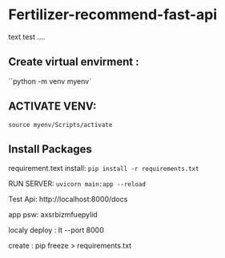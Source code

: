 # Fertilizer-recommend-fast-api

text test ....

## Create virtual envirment :

``python -m venv myenv`

## ACTIVATE VENV:

`source myenv/Scripts/activate`

## Install Packages

requirement.text install: `pip install -r requirements.txt`

RUN SERVER: `uvicorn main:app --reload`

Test Api: http://localhost:8000/docs

app psw: axsrbizmfuepylid

localy deploy : lt --port 8000

create : pip freeze > requirements.txt
